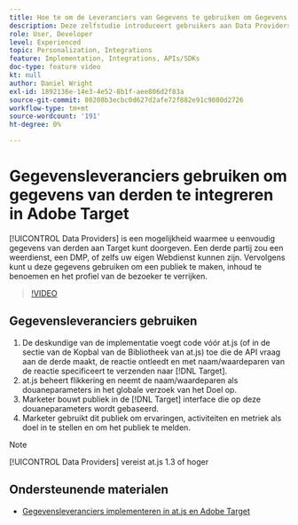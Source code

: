 ```yaml
---
title: Hoe te om de Leveranciers van Gegevens te gebruiken om Gegevens van de derde te integreren
description: Deze zelfstudie introduceert gebruikers aan Data Providers. Leer hoe u de functie Data Providers kunt gebruiken om gegevens van derden eenvoudig door te geven aan Adobe Target.
role: User, Developer
level: Experienced
topic: Personalization, Integrations
feature: Implementation, Integrations, APIs/SDKs
doc-type: feature video
kt: null
author: Daniel Wright
exl-id: 1892136e-14e3-4e52-8b1f-aee806d2f83a
source-git-commit: 80208b3ecbc0d627d2afe72f882e91c9800d2726
workflow-type: tm+mt
source-wordcount: '191'
ht-degree: 0%

---
```


# Gegevensleveranciers gebruiken om gegevens van derden te integreren in Adobe Target

[!UICONTROL Data Providers] is een mogelijkheid waarmee u eenvoudig gegevens van derden aan Target kunt doorgeven.  Een derde partij zou een weerdienst, een DMP, of zelfs uw eigen Webdienst kunnen zijn. Vervolgens kunt u deze gegevens gebruiken om een publiek te maken, inhoud te benoemen en het profiel van de bezoeker te verrijken.

>[!VIDEO](https://video.tv.adobe.com/v/22349/?quality=12)

## Gegevensleveranciers gebruiken

1. De deskundige van de implementatie voegt code vóór at.js (of in de sectie van de Kopbal van de Bibliotheek van at.js) toe die de API vraag aan de derde maakt, de reactie ontleedt en met naam/waardeparen van de reactie specificeert te verzenden naar [!DNL Target].
1. at.js beheert flikkering en neemt de naam/waardeparen als douaneparameters in het globale verzoek van het Doel op.
1. Marketer bouwt publiek in de [!DNL Target] interface die op deze douaneparameters wordt gebaseerd.
1. Marketer gebruikt dit publiek om ervaringen, activiteiten en metriek als doel in te stellen en om het publiek te melden.

>[!NOTE]
>
>[!UICONTROL Data Providers] vereist at.js 1.3 of hoger

## Ondersteunende materialen

* [Gegevensleveranciers implementeren in at.js en Adobe Target](implement-data-providers-to-integrate-third-party-data.md)
